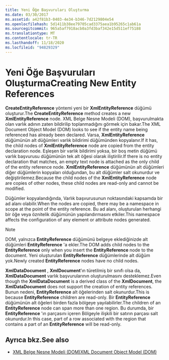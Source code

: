 ```yaml
---
title: Yeni Öğe Başvuruları Oluşturma
ms.date: 03/30/2017
ms.assetid: a42f81b3-0403-4e34-b346-7d2129804e54
ms.openlocfilehash: 5d1411b38ee79705cad3375aea1b95265c1ab61a
ms.sourcegitcommit: 965a5af7918acb0a3fd3baf342e15d511ef75188
ms.translationtype: MT
ms.contentlocale: tr-TR
ms.lasthandoff: 11/18/2020
ms.locfileid: "94829329"
---
```

# <a name="creating-new-entity-references"></a><span data-ttu-id="7c059-102">Yeni Öğe Başvuruları Oluşturma</span><span class="sxs-lookup"><span data-stu-id="7c059-102">Creating New Entity References</span></span>
<span data-ttu-id="7c059-103">**CreateEntityReference** yöntemi yeni bir **XmlEntityReference** düğümü oluşturur.</span><span class="sxs-lookup"><span data-stu-id="7c059-103">The **CreateEntityReference** method creates a new **XmlEntityReference** node.</span></span> <span data-ttu-id="7c059-104">XML Belge Nesne Modeli (DOM), başvurulmakta olan varlık adının zaten bildirilip toplanmadığını görmek için bakar.</span><span class="sxs-lookup"><span data-stu-id="7c059-104">The XML Document Object Model (DOM) looks to see if the entity name being referenced has already been declared.</span></span> <span data-ttu-id="7c059-105">Varsa, **XmlEntityReference** düğümünün alt düğümleri varlık bildirimi düğümünden kopyalanır.</span><span class="sxs-lookup"><span data-stu-id="7c059-105">If it has, the child nodes of **XmlEntityReference** node are copied from the entity declaration node.</span></span> <span data-ttu-id="7c059-106">Eşleşen bir varlık bildirimi yoksa, bir boş metin düğümü varlık başvurusu düğümünün tek alt öğesi olarak iliştirilir.</span><span class="sxs-lookup"><span data-stu-id="7c059-106">If there is no entity declaration that matches, an empty text node is attached as the only child of the entity reference node.</span></span> <span data-ttu-id="7c059-107">**XmlEntityReference** düğümünün alt düğümleri diğer düğümlerin kopyaları olduğundan, bu alt düğümler salt okunurdur ve değiştirilemez.</span><span class="sxs-lookup"><span data-stu-id="7c059-107">Because the child nodes of the **XmlEntityReference** node are copies of other nodes, these child nodes are read-only and cannot be modified.</span></span>  
  
 <span data-ttu-id="7c059-108">Düğümler kopyalandığında, Varlık başvurusunun noktasındaki kapsamda bir ad alanı olabilir.</span><span class="sxs-lookup"><span data-stu-id="7c059-108">When the nodes are copied, there may be a namespace in scope at the point of the entity reference.</span></span> <span data-ttu-id="7c059-109">Bu ad alanı, oluşturulan herhangi bir öğe veya öznitelik düğümünün yapılandırmasını etkiler.</span><span class="sxs-lookup"><span data-stu-id="7c059-109">This namespace affects the configuration of any element or attribute nodes generated.</span></span>  
  
> [!NOTE]
> <span data-ttu-id="7c059-110">DOM, yalnızca **EntityReference** düğümünü belgeye eklediğinizde alt düğümleri **EntityReference** 'a ekler.</span><span class="sxs-lookup"><span data-stu-id="7c059-110">The DOM adds child nodes to the **EntityReference** only when you insert the **EntityReference** node to the document.</span></span> <span data-ttu-id="7c059-111">Yeni oluşturulan **EntityReference** düğümlerinde alt düğüm yok.</span><span class="sxs-lookup"><span data-stu-id="7c059-111">Newly created **EntityReference** nodes have no child nodes.</span></span>  
  
 <span data-ttu-id="7c059-112">**XmlDataDocument** , **XmlDocument**'ın türetilmiş bir sınıfı olsa da, **XmlDataDocument** varlık başvurularının oluşturulmasını desteklemez.</span><span class="sxs-lookup"><span data-stu-id="7c059-112">Even though the **XmlDataDocument** is a derived class of the **XmlDocument**, the **XmlDataDocument** does not support the creation of entity references.</span></span> <span data-ttu-id="7c059-113">Bunun nedeni, **EntityReference** alt öğelerinden salt okunurdur.</span><span class="sxs-lookup"><span data-stu-id="7c059-113">This is because **EntityReference** children are read-only.</span></span> <span data-ttu-id="7c059-114">Bir **EntityReference** düğümünün alt öğeleri birden fazla bölgeye yayılabilirler.</span><span class="sxs-lookup"><span data-stu-id="7c059-114">The children of an **EntityReference** node can span more than one region.</span></span> <span data-ttu-id="7c059-115">Bu durumda, bir **EntityReference** 'ın parçasını içeren Bölgeyle ilişkili bir satırın parçası salt okunurdur.</span><span class="sxs-lookup"><span data-stu-id="7c059-115">In this case, part of a row associated with the region that contains a part of an **EntityReference** will be read-only.</span></span>  
  
## <a name="see-also"></a><span data-ttu-id="7c059-116">Ayrıca bkz.</span><span class="sxs-lookup"><span data-stu-id="7c059-116">See also</span></span>

- [<span data-ttu-id="7c059-117">XML Belge Nesne Modeli (DOM)</span><span class="sxs-lookup"><span data-stu-id="7c059-117">XML Document Object Model (DOM)</span></span>](xml-document-object-model-dom.md)
